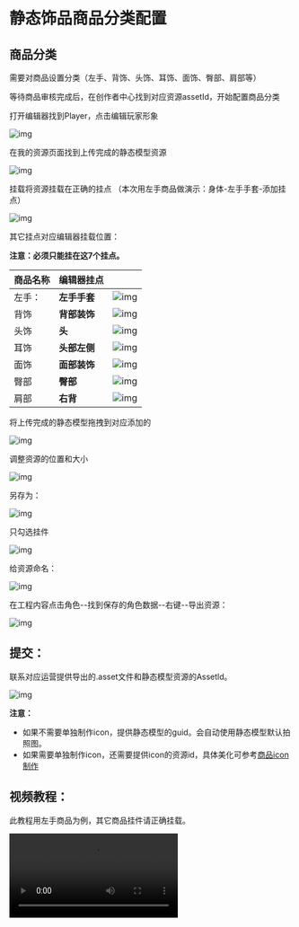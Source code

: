 # 静态饰品商品分类配置

## 商品分类

需要对商品设置分类（左手、背饰、头饰、耳饰、面饰、臀部、肩部等）

等待商品审核完成后，在创作者中心找到对应资源assetId，开始配置商品分类

打开编辑器找到Player，点击编辑玩家形象

![img](https://arkimg.ark.online/1740043023342-17.png)

在我的资源页面找到上传完成的静态模型资源

![img](https://arkimg.ark.online/1740043023341-1.png)

 挂载将资源挂载在正确的挂点  （本次用左手商品做演示：身体-左手手套-添加挂点）

![img](https://arkimg.ark.online/1740043023341-2.png)

其它挂点对应编辑器挂载位置：

**注意：必须只能挂在这7个挂点。**

| 商品名称 | **编辑器挂点** |                                                       |
| -------- | -------------- | ----------------------------------------------------- |
| 左手：   | **左手手套**   | ![img](https://arkimg.ark.online/1740043023341-3.png) |
| 背饰     | **背部装饰**   | ![img](https://arkimg.ark.online/1740043023341-4.png) |
| 头饰     | **头**         | ![img](https://arkimg.ark.online/1740043023341-5.png) |
| 耳饰     | **头部左侧**   | ![img](https://arkimg.ark.online/1740043023341-6.png) |
| 面饰     | **面部装饰**   | ![img](https://arkimg.ark.online/1740043023341-7.png) |
| 臀部     | **臀部**       | ![img](https://arkimg.ark.online/1740043023341-8.png) |
| 肩部     | **右背**       | ![img](https://arkimg.ark.online/1740043023342-9.png) |

将上传完成的静态模型拖拽到对应添加的

![img](https://arkimg.ark.online/1740043023342-10.png)

调整资源的位置和大小

![img](https://arkimg.ark.online/1740043023342-11.png)

另存为：

![img](https://arkimg.ark.online/1740043023342-12.png)

只勾选挂件

![img](https://arkimg.ark.online/1740043023342-13.png)

给资源命名：

![img](https://arkimg.ark.online/1740043023342-14.png)

在工程内容点击角色--找到保存的角色数据--右键--导出资源：

![img](https://arkimg.ark.online/1740043023342-15.png)

## 提交：

联系对应运营提供导出的.asset文件和静态模型资源的Assetld。

![img](https://arkimg.ark.online/1740043023342-16.png)

**注意：**

- 如果不需要单独制作icon，提供静态模型的guid。会自动使用静态模型默认拍照图。
- 如果需要单独制作icon，还需要提供icon的资源id，具体美化可参考[商品icon制作](11_0_0_Product-icon-production)

## 视频教程：

此教程用左手商品为例，其它商品挂件请正确挂载。

<video controls src="https://arkimg.ark.online/%E9%9D%99%E6%80%81%E9%A5%B0%E5%93%81%E6%8C%82%E8%BD%BD.mp4" />